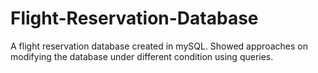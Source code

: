 # Flight-Reservation-Database
A flight reservation database created in mySQL. Showed approaches on modifying the database under different condition using queries.

